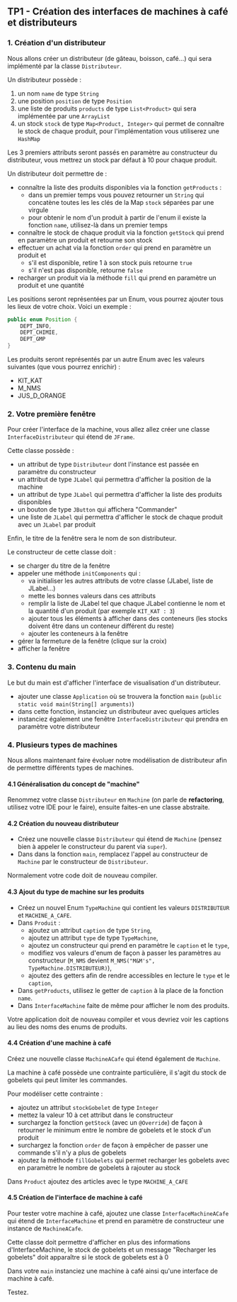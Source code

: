 ## TP1 - Création des interfaces de machines à café et distributeurs

### 1. Création d'un distributeur

Nous allons créer un distributeur (de gâteau, boisson, café…) qui sera implémenté par la classe `Distributeur`.

Un distributeur possède :

1. un nom `name` de type `String`
2. une position `position` de type `Position`
3. une liste de produits `products` de type `List<Product>` qui sera implémentée par une `ArrayList`
4. un stock `stock` de type `Map<Product, Integer>` qui permet de connaître le stock de chaque produit, pour l'implémentation vous utiliserez une `HashMap`

Les 3 premiers attributs seront passés en paramètre au constructeur du distributeur, vous mettrez un stock par défaut à 10 pour chaque produit.

Un distributeur doit permettre de :

- connaître la liste des produits disponibles via la fonction `getProducts` :
  - dans un premier temps vous pouvez retourner un `String` qui concatène toutes les les clés de la Map `stock` séparées par une virgule
  - pour obtenir le nom d'un produit à partir de l'enum il existe la fonction `name`, utilisez-là dans un premier temps
- connaître le stock de chaque produit via la fonction `getStock` qui prend en paramètre un produit et retourne son stock
- effectuer un achat via la fonction `order` qui prend en paramètre un produit et
  - s'il est disponible, retire 1 à son stock puis retourne `true`
  - s'il n'est pas disponible, retourne `false`
- recharger un produit via la méthode `fill` qui prend en paramètre un produit et une quantité

Les positions seront représentées par un Enum, vous pourrez ajouter tous les lieux de votre choix. Voici un exemple :

```Java
public enum Position {
    DEPT_INFO,
    DEPT_CHIMIE,
    DEPT_GMP
}
```

Les produits seront représentés par un autre Enum avec les valeurs suivantes (que vous pourrez enrichir) :

- KIT_KAT
- M_NMS
- JUS_D_ORANGE

### 2. Votre première fenêtre

Pour créer l'interface de la machine, vous allez allez créer une classe `InterfaceDistributeur` qui étend de `JFrame`.

Cette classe possède :

- un attribut de type `Distributeur` dont l'instance est passée en paramètre du constructeur
- un attribut de type `JLabel` qui permettra d'afficher la position de la machine
- un attribut de type `JLabel` qui permettra d'afficher la liste des produits disponibles
- un bouton de type `JButton` qui affichera "Commander"
- une liste de `JLabel` qui permettra d'afficher le stock de chaque produit avec un `JLabel` par produit

Enfin, le titre de la fenêtre sera le nom de son distributeur.

Le constructeur de cette classe doit :

- se charger du titre de la fenêtre
- appeler une méthode `initComponents` qui :
  - va initialiser les autres attributs de votre classe (JLabel, liste de JLabel…)
  - mette les bonnes valeurs dans ces attributs
  - remplir la liste de JLabel tel que chaque JLabel contienne le nom et la quantité d'un produit (par exemple `KIT_KAT : 3`)
  - ajouter tous les éléments à afficher dans des conteneurs (les stocks doivent être dans un conteneur différent du reste)
  - ajouter les conteneurs à la fenêtre
- gérer la fermeture de la fenêtre (clique sur la croix)
- afficher la fenêtre

### 3. Contenu du main

Le but du main est d'afficher l'interface de visualisation d'un distributeur.

- ajouter une classe `Application` où se trouvera la fonction `main` (`public static void main(String[] arguments)`)
- dans cette fonction, instanciez un distributeur avec quelques articles
- instanciez également une fenêtre `InterfaceDistributeur` qui prendra en paramètre votre distributeur

### 4. Plusieurs types de machines

Nous allons maintenant faire évoluer notre modélisation de distributeur afin de permettre différents types de machines.

#### 4.1 Généralisation du concept de "machine"

Renommez votre classe `Distributeur` en `Machine` (on parle de **refactoring**, utilisez votre IDE pour le faire), ensuite faites-en une classe abstraite.

#### 4.2 Création du nouveau distributeur

- Créez une nouvelle classe `Distributeur` qui étend de `Machine` (pensez bien à appeler le constructeur du parent via `super`).
- Dans dans la fonction `main`, remplacez l'appel au constructeur de `Machine` par le constructeur de `Distributeur`.

Normalement votre code doit de nouveau compiler.

#### 4.3 Ajout du type de machine sur les produits

- Créez un nouvel Enum `TypeMachine` qui contient les valeurs `DISTRIBUTEUR` et `MACHINE_A_CAFE`.
- Dans `Produit` :
  - ajoutez un attribut `caption` de type `String`,
  - ajoutez un attribut `type` de type `TypeMachine`,
  - ajoutez un constructeur qui prend en paramètre le `caption` et le `type`,
  - modifiez vos valeurs d'enum de façon à passer les paramètres au constructeur (`M_NMS` devient `M_NMS("M&M's", TypeMachine.DISTRIBUTEUR)`),
  - ajoutez des getters afin de rendre accessibles en lecture le `type` et le `caption`,
- Dans `getProducts`, utilisez le getter de `caption` à la place de la fonction `name`.
- Dans `InterfaceMachine` faite de même pour afficher le nom des produits.

Votre application doit de nouveau compiler et vous devriez voir les captions au lieu des noms des enums de produits.

#### 4.4 Création d'une machine à café

Créez une nouvelle classe `MachineACafe` qui étend également de `Machine`.

La machine à café possède une contrainte particulière, il s'agit du stock de gobelets qui peut limiter les commandes.

Pour modéliser cette contrainte :

- ajoutez un attribut `stockGobelet` de type `Integer`
- mettez la valeur 10 à cet attribut dans le constructeur
- surchargez la fonction `getStock` (avec un `@Override`) de façon à retourner le minimum entre le nombre de gobelets et le stock d'un produit
- surchargez la fonction `order` de façon à empêcher de passer une commande s'il n'y a plus de gobelets
- ajoutez la méthode `fillGobelets` qui permet recharger les gobelets avec en paramètre le nombre de gobelets à rajouter au stock

Dans `Product` ajoutez des articles avec le type `MACHINE_A_CAFE`

#### 4.5 Création de l'interface de machine à café

Pour tester votre machine à café, ajoutez une classe `InterfaceMachineACafe` qui étend de `InterfaceMachine` et prend en paramètre de constructeur une instance de `MachineACafe`.

Cette classe doit permettre d'afficher en plus des informations d'InterfaceMachine, le stock de gobelets et un message "Recharger les gobelets" doit apparaître si le stock de gobelets est à 0

Dans votre `main` instanciez une machine à café ainsi qu'une interface de machine à café.

Testez.

